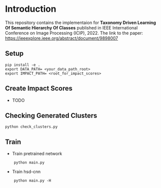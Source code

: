 
# Introduction

This repository contains the implementaion for **Taxonomy Driven Learning Of Semantic Hierarchy Of Classes** published in IEEE International Conference on Image Processing (ICIP), 2022. The link to the paper: https://ieeexplore.ieee.org/abstract/document/9898007

## Setup

```
pip install -e .
export DATA_PATH= <your_data_path_root>
export IMPACT_PATH= <root_for_impact_scores>
```

## Create Impact Scores

* TODO

## Checking Generated Clusters

```
python check_clusters.py
```

## Train

* Train pretrained network
```
    python main.py
```
* Train hsd-cnn
```
    python main.py -H
```

